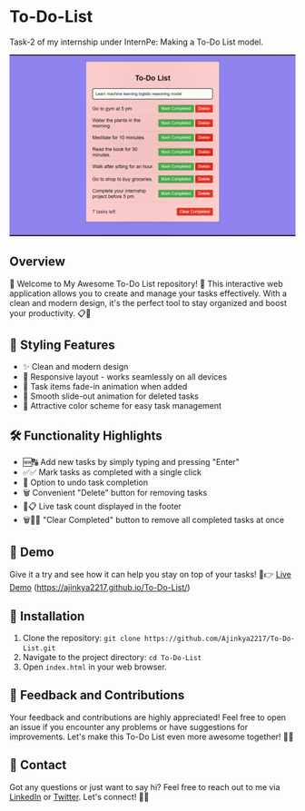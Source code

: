 # To-Do-List
Task-2 of my internship under InternPe: Making a To-Do List model.

![To-Do List Preview](https://github.com/Ajinkya2217/To-Do-List/blob/main/Screenshot%202023-07-31%20151731.png)

## Overview

👋 Welcome to My Awesome To-Do List repository! 🚀 This interactive web application allows you to create and manage your tasks effectively. With a clean and modern design, it's the perfect tool to stay organized and boost your productivity. 📋💪

## 🎨 Styling Features

- ✨ Clean and modern design
- 📱 Responsive layout - works seamlessly on all devices
- 🌟 Task items fade-in animation when added
- 📝 Smooth slide-out animation for deleted tasks
- 🎨 Attractive color scheme for easy task management

## 🛠️ Functionality Highlights

- 🆕🔠 Add new tasks by simply typing and pressing "Enter"
- ✅✅ Mark tasks as completed with a single click
- 🔄 Option to undo task completion
- 🗑️ Convenient "Delete" button for removing tasks
- 🔢📋 Live task count displayed in the footer
- 🗑️🚫✅ "Clear Completed" button to remove all completed tasks at once

## 📱 Demo

Give it a try and see how it can help you stay on top of your tasks! 🚀👉 [Live Demo](#) (https://ajinkya2217.github.io/To-Do-List/)

## 🚀 Installation

1. Clone the repository: `git clone https://github.com/Ajinkya2217/To-Do-List.git`
2. Navigate to the project directory: `cd To-Do-List`
3. Open `index.html` in your web browser.

## 🙏 Feedback and Contributions

Your feedback and contributions are highly appreciated! Feel free to open an issue if you encounter any problems or have suggestions for improvements. Let's make this To-Do List even more awesome together! 🤝🚀

## 📧 Contact

Got any questions or just want to say hi? Feel free to reach out to me via [LinkedIn](https://www.linkedin.com/in/ajinkya-b-562634218/) or [Twitter](https://twitter.com/ajinkyaa2203?t=CYYckPlaF8rHUpq0Tw0SAg&s=09). Let's connect! 📧🤝
